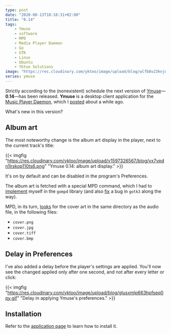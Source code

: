 ```yaml
---
type: post
date: "2020-08-13T18:18:31+02:00"
title: "0.14"
tags:
    - Ymuse
    - software
    - MPD
    - Media Player Daemon
    - Go
    - GTK
    - Linux
    - Ubuntu
    - Yktoo Solutions
image: "https://res.cloudinary.com/yktoo/image/upload/blog/wlfb8v23knjqaefztiwg.png"
series: ymuse
---
```


Strictly according to the (nonexistent) schedule the next version of [Ymuse](/software/ymuse)—**0.14**—has been released. **Ymuse** is a desktop client application for the [Music Player Daemon](https://www.musicpd.org/), which I [posted](0748) about a while ago.

What's new in this version?

<!--more-->

## Album art

The most noteworthy change is the album art display in the player, next to the current track's title:

{{< imgfig "https://res.cloudinary.com/yktoo/image/upload/v1597326567/blog/vx7vpdn1lrskop110ts6.png" "Ymuse 0.14: album art display." >}}

It's on by default and can be disabled in the program's Preferences.

The album art is fetched with a special MPD command, which I had to [implement](https://github.com/fhs/gompd/pull/60) myself in the `gompd` library (and also [fix](https://github.com/gotk3/gotk3/pull/634) a bug in `gotk3` along the way).

MPD, in its turn, [looks](https://www.musicpd.org/doc/html/protocol.html#the-music-database) for the cover art in the same directory as the audio file, in the following files:

* `cover.png`
* `cover.jpg`
* `cover.tiff`
* `cover.bmp`

## Delay in Preferences

I've also added a delay before the player's settings are applied. You'll now see the changed applied only after one second, and not after every letter or click:

{{< imgfig "https://res.cloudinary.com/yktoo/image/upload/blog/glusxmlp663hpfseq0py.gif" "Delay in applying Ymuse's preferences." >}}

## Installation

Refer to the [application page](/software/ymuse) to learn how to install it.
